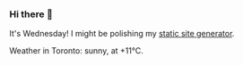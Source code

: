 ### Hi there :wave:

It's Wednesday! I might be polishing my [static site generator](https://github.com/bewuethr/pandoc-bash-blog).

Weather in Toronto: sunny, at +11°C.
